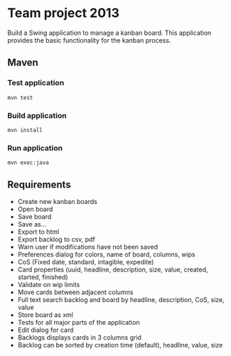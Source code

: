 ﻿# Team project 2013
Build a Swing application to manage a kanban board. This application provides the basic functionality for the kanban process.

## Maven
### Test application
```shell
mvn test
```
### Build application
```shell
mvn install
``` 
### Run application
```shell
mvn exec:java
```

## Requirements

+ Create new kanban boards
+ Open board
+ Save board
+ Save as…
+ Export to html
+ Export backlog to csv, pdf
+ Warn user if modifications have not been saved
+ Preferences dialog for colors, name of board, columns, wips
+ CoS (Fixed date, standard, intagible, expedite)
+ Card properties (uuid, headline, description, size, value, created, started, finished)
+ Validate on wip limits
+ Move cards between adjacent columns
+ Full text search backlog and board by headline, description, CoS, size, value
+ Store board as xml
+ Tests for all major parts of the application
+ Edit dialog for card
+ Backlogs displays cards in 3 columns grid 
+ Backlog can be sorted by creation time (default), headline, value, size
